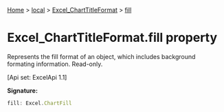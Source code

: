 [Home](./index) &gt; [local](local.md) &gt; [Excel\_ChartTitleFormat](local.excel_charttitleformat.md) &gt; [fill](local.excel_charttitleformat.fill.md)

# Excel\_ChartTitleFormat.fill property

Represents the fill format of an object, which includes background formating information. Read-only. 

 \[Api set: ExcelApi 1.1\]

**Signature:**
```javascript
fill: Excel.ChartFill
```
